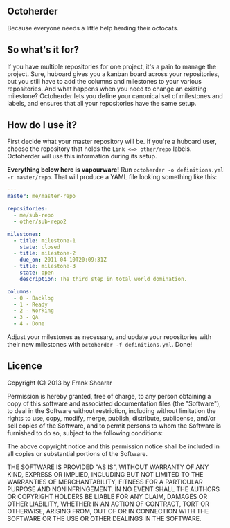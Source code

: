 Octoherder
----------

Because everyone needs a little help herding their octocats.

So what's it for?
-----------------

If you have multiple repositories for one project, it's a pain to manage the project. Sure, huboard gives you a kanban board across your repositories, but you still have to add the columns and milestones to your various repositories. And what happens when you need to change an existing milestone? Octoherder lets you define your canonical set of milestones and labels, and ensures that all your repositories have the same setup.

How do I use it?
----------------

First decide what your master repository will be. If you're a huboard user, choose the repository that holds the `Link <=> other/repo` labels. Octoherder will use this information during its setup.

__Everything below here is vapourware!__
Run `octoherder -o definitions.yml -r master/repo`. That will produce a YAML file looking something like this:

````yaml
---
master: me/master-repo

repositories:
  - me/sub-repo
  - other/sub-repo2

milestones:
  - title: milestone-1
    state: closed
  - title: milestone-2
    due_on: 2011-04-10T20:09:31Z
  - title: milestone-3
    state: open
    description: The third step in total world domination.

columns:
  - 0 - Backlog
  - 1 - Ready
  - 2 - Working
  - 3 - QA
  - 4 - Done
````

Adjust your milestones as necessary, and update your repositories with their new milestones with `octoherder -f definitions.yml`. Done!

Licence
-------

Copyright (C) 2013 by Frank Shearar

Permission is hereby granted, free of charge, to any person obtaining a copy of this software and associated documentation files (the "Software"), to deal in the Software without restriction, including without limitation the rights to use, copy, modify, merge, publish, distribute, sublicense, and/or sell copies of the Software, and to permit persons to whom the Software is furnished to do so, subject to the following conditions:

The above copyright notice and this permission notice shall be included in all copies or substantial portions of the Software.

THE SOFTWARE IS PROVIDED "AS IS", WITHOUT WARRANTY OF ANY KIND, EXPRESS OR IMPLIED, INCLUDING BUT NOT LIMITED TO THE WARRANTIES OF MERCHANTABILITY, FITNESS FOR A PARTICULAR PURPOSE AND NONINFRINGEMENT. IN NO EVENT SHALL THE AUTHORS OR COPYRIGHT HOLDERS BE LIABLE FOR ANY CLAIM, DAMAGES OR OTHER LIABILITY, WHETHER IN AN ACTION OF CONTRACT, TORT OR OTHERWISE, ARISING FROM, OUT OF OR IN CONNECTION WITH THE SOFTWARE OR THE USE OR OTHER DEALINGS IN THE SOFTWARE.
